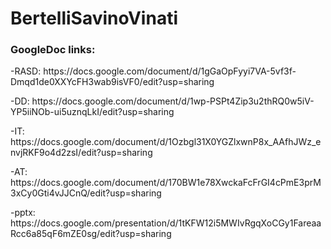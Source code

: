 <h1>BertelliSavinoVinati </h1>

<h3> GoogleDoc links: </h3>
<p> -RASD: https://docs.google.com/document/d/1gGaOpFyyi7VA-5vf3f-Dmqd1de0XXYcFH3wab9isVF0/edit?usp=sharing </p>
<p> -DD: https://docs.google.com/document/d/1wp-PSPt4Zip3u2thRQ0w5iV-YP5iiNOb-ui5uznqLkI/edit?usp=sharing </p>

<p> -IT: https://docs.google.com/document/d/1Ozbgl31X0YGZlxwnP8x_AAfhJWz_envjRKF9o4d2zsI/edit?usp=sharing </p>
<p> -AT: https://docs.google.com/document/d/170BW1e78XwckaFcFrGI4cPmE3prM3xCy0Gti4vJJCnQ/edit?usp=sharing </p>

<p> -pptx: https://docs.google.com/presentation/d/1tKFW12i5MWIvRgqXoCGy1FareaaRcc6a85qF6mZE0sg/edit?usp=sharing </p>
